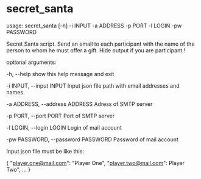 # secret_santa

usage: secret_santa [-h] -i INPUT -a ADDRESS -p PORT -l LOGIN -pw PASSWORD

Secret Santa script. Send an email to each participant with the name of the
person to whom he must offer a gift. Hide output if you are participant !

optional arguments:

  -h, --help            show this help message and exit
  
  -i INPUT, --input INPUT
                        Input json file path with email addresses and names.
                        
  -a ADDRESS, --address ADDRESS
                        Adress of SMTP server
                        
  -p PORT, --port PORT  Port of SMTP server
  
  -l LOGIN, --login LOGIN
                        Login of mail account
                        
  -pw PASSWORD, --password PASSWORD
                        Password of mail account

Input json file must be like this:

{
    "player.one@mail.com": "Player One",
    "player.two@mail.com": Player Two",
    ...
}

